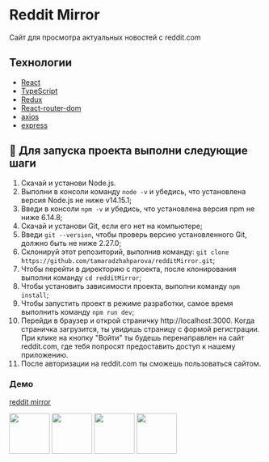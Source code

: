 # Reddit Mirror
Сайт для просмотра актуальных новостей с reddit.com

## Технологии
- [React](https://ru.reactjs.org/)
- [TypeScript](https://www.typescriptlang.org/)
- [Redux](https://redux.js.org/)
- [React-router-dom](https://v5.reactrouter.com/web/guides/quick-start)
- [axios](https://axios-http.com/ru/docs/intro)
- [express](https://expressjs.com/ru/)


## 🚀 Для запуска проекта выполни следующие шаги
1. Скачай и установи Node.js.
2. Выполни в консоли команду `node -v` и убедись, что установлена версия Node.js не ниже v14.15.1;
3. Введи в консоли `npm -v` и убедись, что установлена версия npm не ниже 6.14.8;
4. Скачай и установи Git, если его нет на компьютере;
5. Введи `git --version`, чтобы проверь версию установленного Git, должно быть не ниже 2.27.0;
6. Склонируй этот репозиторий, выполнив команду: `git clone https://github.com/tamaradzhahparova/redditMirror.git`;
7. Чтобы перейти в директорию с проекта, после клонирования выполни команду `cd redditMirror`;
8. Чтобы установить зависимости проекта, выполни команду `npm install`;
9. Чтобы запустить проект в режиме разработки, самое время выполнить  команду `npm run dev`;
10. Перейди в браузер и открой страничку http://localhost:3000. Когда страничка загрузится, ты увидишь страницу с формой регистрации. При клике на кнопку "Войти" ты будешь перенаправлен на сайт reddit.com, где тебя попросят предоставить доступ к нашему приложению.
11. После авторизации на reddit.com ты сможешь пользоваться сайтом.  

### Демо

[reddit mirror](https://my-own-reddit.herokuapp.com/posts)

<img align="center" width="80" src="./myProject/src/img/login">
<img align="center" width="80" src="./myProject/src/img/newsFeed">
<img align="center" width="80" src="./myProject/src/img/Posts">
<img align="center" width="80" src="./myProject/src/img/commentAndReply">
